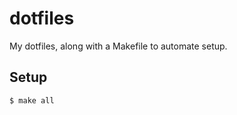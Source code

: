 # dotfiles

My dotfiles, along with a Makefile to automate setup.

## Setup

```terminal
$ make all
```
